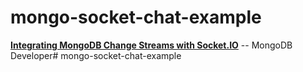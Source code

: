 # **mongo-socket-chat-example**

**[Integrating MongoDB Change Streams with Socket.IO](https://www.mongodb.com/developer/products/mongodb/mongo-socket-chat-example/#integrating-mongodb)** -- MongoDB Developer#   m o n g o - s o c k e t - c h a t - e x a m p l e  
 